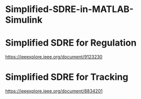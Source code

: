 # Simplified-SDRE-in-MATLAB-Simulink

# Simplified SDRE for Regulation
https://ieeexplore.ieee.org/document/9123230

# Simplified SDRE for Tracking
https://ieeexplore.ieee.org/document/8834201
